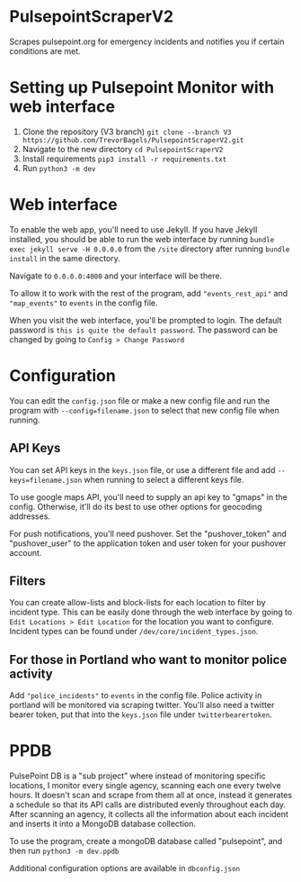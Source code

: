# PulsepointScraperV2
Scrapes pulsepoint.org for emergency incidents and notifies you if certain conditions are met.

# Setting up Pulsepoint Monitor with web interface

1. Clone the repository (V3 branch) `git clone --branch V3 https://github.com/TrevorBagels/PulsepointScraperV2.git`
2. Navigate to the new directory `cd PulsepointScraperV2`
3. Install requirements `pip3 install -r requirements.txt`
4. Run `python3 -m dev`

# Web interface
To enable the web app, you'll need to use Jekyll. If you have Jekyll installed, you should be able to run the web interface by running `bundle exec jekyll serve -H 0.0.0.0` from the `/site` directory after running `bundle install` in the same directory. 

Navigate to `0.0.0.0:4000` and your interface will be there. 

To allow it to work with the rest of the program, add `"events_rest_api"` and `"map_events"` to `events` in the config file. 

When you visit the web interface, you'll be prompted to login. The default password is `this is quite the default password`. The password can be changed by going to `Config > Change Password`


# Configuration

You can edit the `config.json` file or make a new config file and run the program with `--config=filename.json` to select that new config file when running.



## API Keys
You can set API keys in the `keys.json` file, or use a different file and add `--keys=filename.json` when running to select a different keys file.

To use google maps API, you'll need to supply an api key to "gmaps" in the config. Otherwise, it'll do its best to use other options for geocoding addresses.

For push notifications, you'll need pushover. Set the "pushover_token" and "pushover_user" to the application token and user token for your pushover account.


## Filters
You can create allow-lists and block-lists for each location to filter by incident type. This can be easily done through the web interface by going to `Edit Locations > Edit Location` for the location you want to configure. 
Incident types can be found under `/dev/core/incident_types.json`.

## For those in Portland who want to monitor police activity
Add `"police_incidents"` to `events` in the config file. Police activity in portland will be monitored via scraping twitter. You'll also need a twitter bearer token, put that into the `keys.json` file under `twitterbearertoken`.


# PPDB

PulsePoint DB is a "sub project" where instead of monitoring specific locations, I monitor every single agency, scanning each one every twelve hours. It doesn't scan and scrape from them all at once, instead it generates a schedule so that its API calls are distributed evenly throughout each day. After scanning an agency, it collects all the information about each incident and inserts it into a MongoDB database collection. 

To use the program, create a mongoDB database called "pulsepoint", and then run 
`python3 -m dev.ppdb`

Additional configuration options are available in `dbconfig.json`

